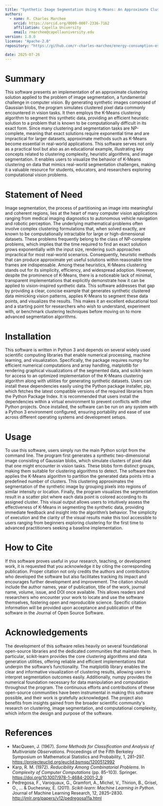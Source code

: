 ```yaml
---
title: "Synthetic Image Segmentation Using K-Means: An Approximate Clustering Approach"
authors:
  - name: R. Charles Marchee
    orcid: https://orcid.org/0009-0007-2336-7162
    affiliation: Capella University
    email: rmarchee@capellauniversity.edu
version: 1.0.0
license: "Apache‑2.0"
repository: "https://github.com/r-charles-marchee/energy-consumption-estimator-for-small-scale-computing-systems"

date: 2025-07-26
---
```



# Summary

This software presents an implementation of an approximate clustering solution applied to the problem of image segmentation, a fundamental challenge in computer vision. By generating synthetic images composed of Gaussian blobs, the program simulates clustered pixel data commonly encountered in vision tasks. It then employs the K-Means clustering algorithm to segment this synthetic data, providing an efficient heuristic solution to a problem that is known to be computationally difficult in its exact form. Since many clustering and segmentation tasks are NP-complete, meaning that exact solutions require exponential time and are impractical for larger datasets, approximate methods such as K-Means become essential in real-world applications. This software serves not only as a practical tool but also as an educational example, illustrating key concepts related to clustering complexity, heuristic algorithms, and image segmentation. It enables users to visualize the behavior of K-Means clustering on data that mimics real-world segmentation challenges, making it a valuable resource for students, educators, and researchers exploring computational vision problems.

# Statement of Need

Image segmentation, the process of partitioning an image into meaningful and coherent regions, lies at the heart of many computer vision applications ranging from medical imaging diagnostics to autonomous vehicle navigation and robotic perception. The underlying mathematical problems often involve complex clustering formulations that, when solved exactly, are known to be computationally intractable for large or high-dimensional datasets. These problems frequently belong to the class of NP-complete problems, which implies that the time required to find an exact solution grows exponentially with the input size, rendering such approaches impractical for most real-world scenarios. Consequently, heuristic methods that can produce approximate yet useful solutions within reasonable time frames are indispensable. Among these heuristics, K-Means clustering stands out for its simplicity, efficiency, and widespread adoption. However, despite the prominence of K-Means, there is a noticeable lack of minimal, transparent implementations that explicitly demonstrate how it can be applied to vision-inspired synthetic data. This software addresses that gap by providing a clear, concise example that generates synthetic clustered data mimicking vision patterns, applies K-Means to segment these data points, and visualizes the results. This makes it an excellent educational tool and a starting point for researchers who wish to understand, experiment with, or benchmark clustering techniques before moving on to more advanced segmentation algorithms.

# Installation

This software is written in Python 3 and depends on several widely used scientific computing libraries that enable numerical processing, machine learning, and visualization. Specifically, the package requires numpy for efficient numerical computations and array handling, matplotlib for rendering graphical visualizations of the segmented data, and scikit-learn for access to an optimized implementation of the K-Means clustering algorithm along with utilities for generating synthetic datasets. Users can install these dependencies easily using the Python package installer, pip, which fetches the latest compatible versions of the required libraries from the Python Package Index. It is recommended that users install the dependencies within a virtual environment to prevent conflicts with other Python projects. Once installed, the software can be run on any system with a Python 3 environment configured, ensuring portability and ease of use across different operating systems and development setups.

# Usage

To use this software, users simply run the main Python script from the command line. The program first generates a synthetic two-dimensional image consisting of Gaussian blobs, which simulate clusters of pixel data that one might encounter in vision tasks. These blobs form distinct groups, making them suitable for clustering algorithms to detect. The software then applies the K-Means algorithm to partition the generated data points into a predefined number of clusters. This clustering approximates the segmentation of the synthetic image by grouping pixels into regions of similar intensity or location. Finally, the program visualizes the segmentation result in a scatter plot where each data point is colored according to its assigned cluster. This visual output allows users to intuitively assess the effectiveness of K-Means in segmenting the synthetic data, providing immediate feedback and insight into the algorithm’s behavior. The simplicity of execution and the clarity of the visual results make this tool accessible to users ranging from beginners exploring clustering for the first time to advanced practitioners seeking a baseline implementation.

# How to Cite

If this software proves useful in your research, teaching, or development work, it is requested that you acknowledge it by citing the corresponding publication. Proper citation not only credits the authors and contributors who developed the software but also facilitates tracking its impact and encourages further development and improvement. The citation should include the author names, year of publication, title of the work, journal name, volume, issue, and DOI once available. This allows readers and researchers who encounter your work to locate and use the software themselves, fostering open and reproducible science. Specific citation information will be provided upon acceptance and publication of the software in the Journal of Open Source Software.

# Acknowledgements

The development of this software relies heavily on several foundational open-source libraries and the dedicated communities that maintain them. In particular, scikit-learn provides the core clustering algorithms and data generation utilities, offering reliable and efficient implementations that underpin the software’s functionality. The matplotlib library enables the clear and informative visualization of clustering results, allowing users to interpret segmentation outcomes easily. Additionally, numpy provides the numerical foundation necessary for data manipulation and computation throughout the program. The continuous efforts and contributions of these open-source communities have been instrumental in making this software possible, and their work is gratefully acknowledged. The project also benefits from insights gained from the broader scientific community's research on clustering, image segmentation, and computational complexity, which inform the design and purpose of the software.

# References

- MacQueen, J. (1967). *Some Methods for Classification and Analysis of Multivariate Observations*. Proceedings of the Fifth Berkeley Symposium on Mathematical Statistics and Probability, 1, 281–297. https://projecteuclid.org/euclid.bsmsp/1200512992  
- Karp, R. M. (1972). *Reducibility Among Combinatorial Problems*. In *Complexity of Computer Computations* (pp. 85–103). Springer. https://doi.org/10.1007/978-1-4684-2001-2_9  
- Pedregosa, F., Varoquaux, G., Gramfort, A., Michel, V., Thirion, B., Grisel, O., ... & Duchesnay, É. (2011). *Scikit-learn: Machine Learning in Python*. Journal of Machine Learning Research, 12, 2825–2830. http://jmlr.org/papers/v12/pedregosa11a.html
